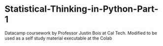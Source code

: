 # Statistical-Thinking-in-Python-Part-1
Datacamp coursework by Professor Justin Bois at Cal Tech.  Modified to be used as a self study material executable at the Colab
